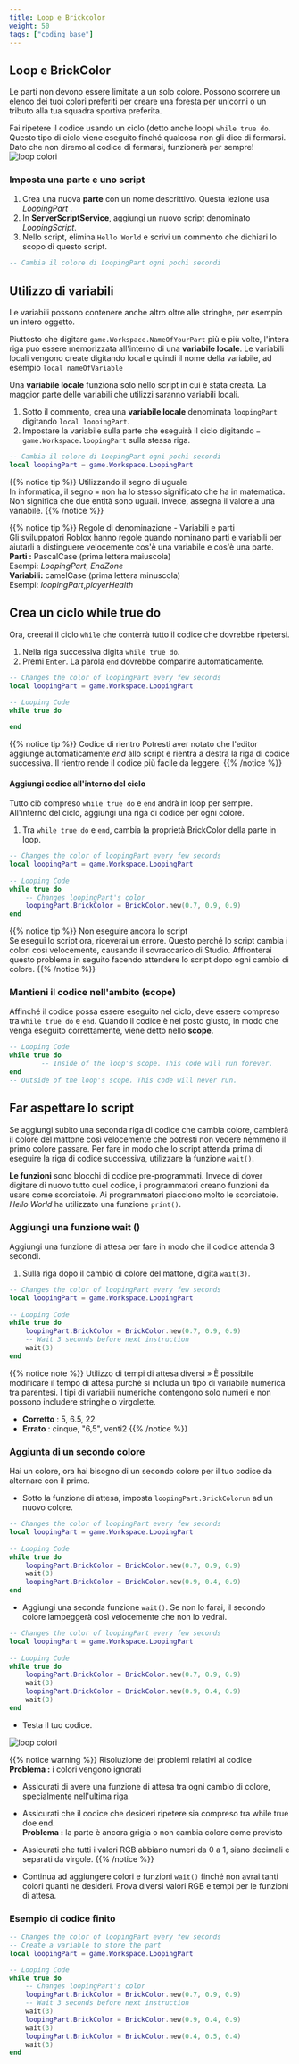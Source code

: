 ```yaml
---
title: Loop e Brickcolor
weight: 50
tags: ["coding base"] 
---
```


## Loop e BrickColor

Le parti non devono essere limitate a un solo colore. Possono scorrere un elenco dei tuoi colori preferiti per creare una foresta per unicorni o un tributo alla tua squadra sportiva preferita.

Fai ripetere il codice usando un ciclo (detto anche loop) `while true do`. Questo tipo di ciclo viene eseguito finché qualcosa non gli dice di fermarsi. Dato che non diremo al codice di fermarsi, funzionerà per sempre!
![loop colori](loop-colori.gif)

### Imposta una parte e uno script

1. Crea una nuova **parte** con un nome descrittivo. Questa lezione usa *LoopingPart* .
1. In **ServerScriptService**, aggiungi un nuovo script denominato *LoopingScript*.
1. Nello script, elimina `Hello World` e scrivi un commento che dichiari lo scopo di questo script.

```lua
-- Cambia il colore di LoopingPart ogni pochi secondi
```

## Utilizzo di variabili

Le variabili possono contenere anche altro oltre alle stringhe, per esempio un intero oggetto.

Piuttosto che digitare `game.Workspace.NameOfYourPart` più e più volte, l'intera riga può essere memorizzata all'interno di una **variabile locale**. Le variabili locali vengono create digitando local e quindi il nome della variabile, ad esempio `local nameOfVariable`

Una **variabile locale** funziona solo nello script in cui è stata creata. La maggior parte delle variabili che utilizzi saranno variabili locali.

1. Sotto il commento, crea una **variabile locale** denominata `loopingPart` digitando `local loopingPart`.
1. Impostare la variabile sulla parte che eseguirà il ciclo digitando `= game.Workspace.loopingPart` sulla stessa riga.

```lua
-- Cambia il colore di LoopingPart ogni pochi secondi
local loopingPart = game.Workspace.LoopingPart
```
{{% notice tip %}}
Utilizzando il segno di uguale  
In informatica, il segno `=` non ha lo stesso significato che ha in matematica. Non significa che due entità sono uguali. Invece, assegna il valore a una variabile.
{{% /notice %}}

{{% notice tip %}}
Regole di denominazione - Variabili e parti  
Gli sviluppatori Roblox hanno regole quando nominano parti e variabili per aiutarli a distinguere velocemente cos'è una variabile e cos'è una parte.  
<strong>Parti :</strong> PascalCase (prima lettera maiuscola)  
Esempi: <em>LoopingPart</em>, <em>EndZone</em>  
<strong>Variabili:</strong> camelCase (prima lettera minuscola)  
Esempi: <em>loopingPart</em>,<em>playerHealth</em>


## Crea un ciclo while true do

Ora, creerai il ciclo `while` che conterrà tutto il codice che dovrebbe ripetersi.

1. Nella riga successiva digita `while true do`.
1. Premi `Enter`. La parola `end` dovrebbe comparire automaticamente.

```lua
-- Changes the color of loopingPart every few seconds
local loopingPart = game.Workspace.LoopingPart
    
-- Looping Code
while true do

end
```

{{% notice tip %}}
Codice di rientro
Potresti aver notato che l'editor aggiunge automaticamente <em>end</em> allo script e rientra a destra la riga di codice successiva. Il rientro rende il codice più facile da leggere.
{{% /notice %}}

#### Aggiungi codice all'interno del ciclo

Tutto ciò compreso `while true do` e `end` andrà in loop per sempre. All'interno del ciclo, aggiungi una riga di codice per ogni colore.

1. Tra `while true do` e `end`, cambia la proprietà BrickColor della parte in loop.

```lua
-- Changes the color of loopingPart every few seconds
local loopingPart = game.Workspace.LoopingPart
    
-- Looping Code
while true do
    -- Changes loopingPart's color
    loopingPart.BrickColor = BrickColor.new(0.7, 0.9, 0.9)
end
```

{{% notice tip %}}
Non eseguire ancora lo script  
Se esegui lo script ora, riceverai un errore. Questo perché lo script cambia i colori così velocemente, causando il sovraccarico di Studio. Affronterai questo problema in seguito facendo attendere lo script dopo ogni cambio di colore.
{{% /notice %}}

### Mantieni il codice nell'ambito (scope)

Affinché il codice possa essere eseguito nel ciclo, deve essere compreso tra `while true do` e `end`. Quando il codice è nel posto giusto, in modo che venga eseguito correttamente, viene detto nello **scope**.

```lua
-- Looping Code
while true do
        -- Inside of the loop's scope. This code will run forever.
end
-- Outside of the loop's scope. This code will never run.
```

## Far aspettare lo script

Se aggiungi subito una seconda riga di codice che cambia colore, cambierà il colore del mattone così velocemente che potresti non vedere nemmeno il primo colore passare. Per fare in modo che lo script attenda prima di eseguire la riga di codice successiva, utilizzare la funzione `wait()`.

**Le funzioni** sono blocchi di codice pre-programmati. Invece di dover digitare di nuovo tutto quel codice, i programmatori creano funzioni da usare come scorciatoie. Ai programmatori piacciono molto le scorciatoie. *Hello World* ha utilizzato una funzione `print()`.

### Aggiungi una funzione wait ()

Aggiungi una funzione di attesa per fare in modo che il codice attenda 3 secondi.

1. Sulla riga dopo il cambio di colore del mattone, digita `wait(3)`.

```lua
-- Changes the color of loopingPart every few seconds
local loopingPart = game.Workspace.LoopingPart
    
-- Looping Code
while true do
    loopingPart.BrickColor = BrickColor.new(0.7, 0.9, 0.9)
    -- Wait 3 seconds before next instruction
    wait(3)
end

```

{{% notice note %}}
Utilizzo di tempi di attesa diversi »
È possibile modificare il tempo di attesa purché si includa un tipo di variabile numerica tra parentesi. I tipi di variabili numeriche contengono solo numeri e non possono includere stringhe o virgolette.  
* <strong>Corretto</strong> : 5, 6.5, 22  
* <strong>Errato</strong> : cinque, "6,5", venti2
{{% /notice %}}

### Aggiunta di un secondo colore

Hai un colore, ora hai bisogno di un secondo colore per il tuo codice da alternare con il primo.

* Sotto la funzione di attesa, imposta `loopingPart.BrickColorun` ad un nuovo colore.

```lua
-- Changes the color of loopingPart every few seconds
local loopingPart = game.Workspace.LoopingPart
    
-- Looping Code
while true do
    loopingPart.BrickColor = BrickColor.new(0.7, 0.9, 0.9)
    wait(3)
    loopingPart.BrickColor = BrickColor.new(0.9, 0.4, 0.9)
end
```

* Aggiungi una seconda funzione `wait()`. Se non lo farai, il secondo colore lampeggerà così velocemente che non lo vedrai.

```lua
-- Changes the color of loopingPart every few seconds
local loopingPart = game.Workspace.LoopingPart
    
-- Looping Code
while true do
    loopingPart.BrickColor = BrickColor.new(0.7, 0.9, 0.9)
    wait(3)
    loopingPart.BrickColor = BrickColor.new(0.9, 0.4, 0.9)
    wait(3)
end
```

* Testa il tuo codice.

![loop colori](loop-colori.gif)

{{% notice warning %}}
Risoluzione dei problemi relativi al codice  
<strong>Problema :</strong> i colori vengono ignorati  
* Assicurati di avere una funzione di attesa tra ogni cambio di colore, specialmente nell'ultima riga.
* Assicurati che il codice che desideri ripetere sia compreso tra while true doe end.  
<strong>Problema :</strong> la parte è ancora grigia o non cambia colore come previsto  
* Assicurati che tutti i valori RGB abbiano numeri da 0 a 1, siano decimali e separati da virgole.
{{% /notice %}}

* Continua ad aggiungere colori e funzioni `wait()` finché non avrai tanti colori quanti ne desideri. Prova diversi valori RGB e tempi per le funzioni di attesa.

### Esempio di codice finito

```lua
-- Changes the color of loopingPart every few seconds
-- Create a variable to store the part
local loopingPart = game.Workspace.LoopingPart

-- Looping Code
while true do
    -- Changes loopingPart's color
    loopingPart.BrickColor = BrickColor.new(0.7, 0.9, 0.9)
    -- Wait 3 seconds before next instruction
    wait(3)
    loopingPart.BrickColor = BrickColor.new(0.9, 0.4, 0.9)
    wait(3)
    loopingPart.BrickColor = BrickColor.new(0.4, 0.5, 0.4)
    wait(3)
end

```